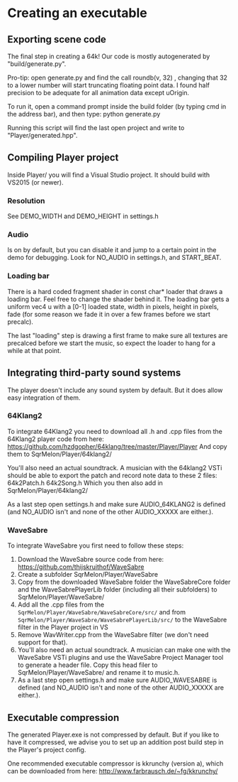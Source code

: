 # Creating an executable

## Exporting scene code

The final step in creating a 64k! Our code is mostly autogenerated by "build/generate.py".

Pro-tip: open generate.py and find the call roundb(v, 32) , changing that 32 to a lower number
will start truncating floating point data. I found half precision to be adequate for all animation
data except uOrigin.

To run it, open a command prompt inside the build folder (by typing cmd in the address bar), and then type:
python generate.py

Running this script will find the last open project and write to "Player/generated.hpp".

## Compiling Player project

Inside Player/ you will find a Visual Studio project. It should build with VS2015 (or newer).

### Resolution 
See DEMO_WIDTH and DEMO_HEIGHT in settings.h

### Audio
Is on by default, but you can disable it and jump to a certain point in the demo for debugging. Look for NO_AUDIO in settings.h, and START_BEAT.

### Loading bar
There is a hard coded fragment shader in const char* loader that draws a loading bar. Feel free
to change the shader behind it. The loading bar gets a uniform vec4 u with a [0-1] loaded state,
width in pixels, height in pixels, fade (for some reason we fade it in over a few frames before we
start precalc).

The last "loading" step is drawing a first frame to make sure all textures are precalced before we
start the music, so expect the loader to hang for a while at that point.

## Integrating third-party sound systems

The player doesn't include any sound system by default. But it does allow easy integration of them.

### 64Klang2

To integrate 64Klang2 you need to download all .h and .cpp files from the 64Klang2 player code from here:
https://github.com/hzdgopher/64klang/tree/master/Player/Player
And copy them to SqrMelon/Player/64klang2/

You'll also need an actual soundtrack. A musician with the 64klang2 VSTi should be able to export the patch and record note data to these 2 files:
64k2Patch.h
64k2Song.h
Which you then also add in SqrMelon/Player/64klang2/

As a last step open settings.h and make sure AUDIO_64KLANG2 is defined (and NO_AUDIO isn't and none of the other AUDIO_XXXXX are either.).

### WaveSabre

To integrate WaveSabre you first need to follow these steps:

1. Download the WaveSabre source code from here: https://github.com/thijskruithof/WaveSabre
2. Create a subfolder SqrMelon/Player/WaveSabre 
3. Copy from the downloaded WaveSabre folder the WaveSabreCore folder and the WaveSabrePlayerLib folder (including all their subfolders) to SqrMelon/Player/WaveSabre/ 
4. Add all the .cpp files from the `SqrMelon/Player/WaveSabre/WaveSabreCore/src/` and from `SqrMelon/Player/WaveSabre/WaveSabrePlayerLib/src/` to the WaveSabre filter in the Player project in VS
5. Remove WavWriter.cpp from the WaveSabre filter (we don't need support for that).
6. You'll also need an actual soundtrack. A musician can make one with the WaveSabre VSTi plugins and use the WaveSabre Project Manager tool to generate a header file. Copy this head filer to SqrMelon/Player/WaveSabre/ and rename it to music.h.
7. As a last step open settings.h and make sure AUDIO_WAVESABRE is defined (and NO_AUDIO isn't and none of the other AUDIO_XXXXX are either.).


## Executable compression

The generated Player.exe is not compressed by default. But if you like to have it compressed, we advise you to set up an addition post build step in the Player's project config.

One recommended executable compressor is kkrunchy (version a), which can be downloaded from here:
http://www.farbrausch.de/~fg/kkrunchy/



